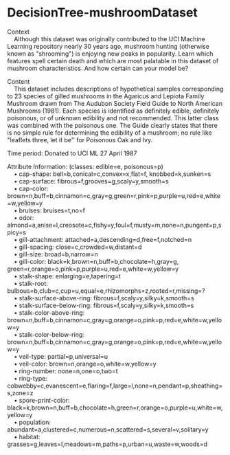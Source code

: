 # DecisionTree-mushroomDataset

Context<br />
&nbsp;&nbsp;&nbsp;&nbsp;Although this dataset was originally contributed to the UCI Machine Learning repository nearly 30 years ago, mushroom hunting (otherwise known as "shrooming") is enjoying new peaks in popularity. Learn which features spell certain death and which are most palatable in this dataset of mushroom characteristics. And how certain can your model be?

Content<br />
&nbsp;&nbsp;&nbsp;&nbsp;This dataset includes descriptions of hypothetical samples corresponding to 23 species of gilled mushrooms in the Agaricus and Lepiota Family Mushroom drawn from The Audubon Society Field Guide to North American Mushrooms (1981). Each species is identified as definitely edible, definitely poisonous, or of unknown edibility and not recommended. This latter class was combined with the poisonous one. The Guide clearly states that there is no simple rule for determining the edibility of a mushroom; no rule like "leaflets three, let it be'' for Poisonous Oak and Ivy.

Time period: Donated to UCI ML 27 April 1987

Attribute Information: (classes: edible=e, poisonous=p) <br />
&nbsp;&nbsp;&nbsp;&nbsp;• cap-shape: bell=b,conical=c,convex=x,flat=f, knobbed=k,sunken=s <br />
&nbsp;&nbsp;&nbsp;&nbsp;• cap-surface: fibrous=f,grooves=g,scaly=y,smooth=s<br />
&nbsp;&nbsp;&nbsp;&nbsp;• cap-color: brown=n,buff=b,cinnamon=c,gray=g,green=r,pink=p,purple=u,red=e,white=w,yellow=y<br />
&nbsp;&nbsp;&nbsp;&nbsp;• bruises: bruises=t,no=f<br />
&nbsp;&nbsp;&nbsp;&nbsp;• odor: almond=a,anise=l,creosote=c,fishy=y,foul=f,musty=m,none=n,pungent=p,spicy=s<br />
&nbsp;&nbsp;&nbsp;&nbsp;• gill-attachment: attached=a,descending=d,free=f,notched=n<br />
&nbsp;&nbsp;&nbsp;&nbsp;• gill-spacing: close=c,crowded=w,distant=d<br />
&nbsp;&nbsp;&nbsp;&nbsp;• gill-size: broad=b,narrow=n<br />
&nbsp;&nbsp;&nbsp;&nbsp;• gill-color: black=k,brown=n,buff=b,chocolate=h,gray=g, green=r,orange=o,pink=p,purple=u,red=e,white=w,yellow=y<br />
&nbsp;&nbsp;&nbsp;&nbsp;• stalk-shape: enlarging=e,tapering=t<br />
&nbsp;&nbsp;&nbsp;&nbsp;• stalk-root: bulbous=b,club=c,cup=u,equal=e,rhizomorphs=z,rooted=r,missing=?<br />
&nbsp;&nbsp;&nbsp;&nbsp;• stalk-surface-above-ring: fibrous=f,scaly=y,silky=k,smooth=s<br />
&nbsp;&nbsp;&nbsp;&nbsp;• stalk-surface-below-ring: fibrous=f,scaly=y,silky=k,smooth=s<br />
&nbsp;&nbsp;&nbsp;&nbsp;• stalk-color-above-ring: brown=n,buff=b,cinnamon=c,gray=g,orange=o,pink=p,red=e,white=w,yellow=y<br />
&nbsp;&nbsp;&nbsp;&nbsp;• stalk-color-below-ring: brown=n,buff=b,cinnamon=c,gray=g,orange=o,pink=p,red=e,white=w,yellow=y<br />
&nbsp;&nbsp;&nbsp;&nbsp;• veil-type: partial=p,universal=u<br />
&nbsp;&nbsp;&nbsp;&nbsp;• veil-color: brown=n,orange=o,white=w,yellow=y<br />
&nbsp;&nbsp;&nbsp;&nbsp;• ring-number: none=n,one=o,two=t<br />
&nbsp;&nbsp;&nbsp;&nbsp;• ring-type: cobwebby=c,evanescent=e,flaring=f,large=l,none=n,pendant=p,sheathing=s,zone=z<br />
&nbsp;&nbsp;&nbsp;&nbsp;• spore-print-color: black=k,brown=n,buff=b,chocolate=h,green=r,orange=o,purple=u,white=w,yellow=y<br />
&nbsp;&nbsp;&nbsp;&nbsp;• population: abundant=a,clustered=c,numerous=n,scattered=s,several=v,solitary=y<br />
&nbsp;&nbsp;&nbsp;&nbsp;• habitat: grasses=g,leaves=l,meadows=m,paths=p,urban=u,waste=w,woods=d<br />
